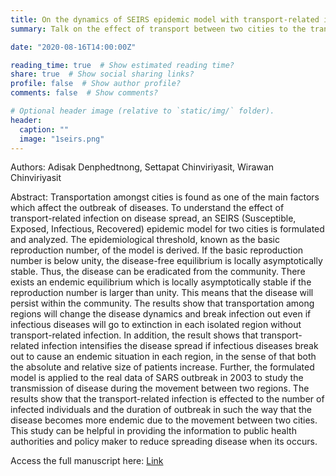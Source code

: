 ```yaml
---
title: On the dynamics of SEIRS epidemic model with transport-related infection
summary: Talk on the effect of transport between two cities to the transmission of infectious diseases as terminal requirement for my Math elective on mathematical methods in biology.

date: "2020-08-16T14:00:00Z"

reading_time: true  # Show estimated reading time?
share: true  # Show social sharing links?
profile: false  # Show author profile?
comments: false  # Show comments?

# Optional header image (relative to `static/img/` folder).
header:
  caption: ""
  image: "1seirs.png"
---
```

Authors: Adisak Denphedtnong, Settapat Chinviriyasit, Wirawan Chinviriyasit 

Abstract: Transportation amongst cities is found as one of the main factors which affect the outbreak of diseases. To
understand the effect of transport-related infection on disease spread, an SEIRS (Susceptible, Exposed,
Infectious, Recovered) epidemic model for two cities is formulated and analyzed. The epidemiological
threshold, known as the basic reproduction number, of the model is derived. If the basic reproduction
number is below unity, the disease-free equilibrium is locally asymptotically stable. Thus, the disease
can be eradicated from the community. There exists an endemic equilibrium which is locally asymptotically
stable if the reproduction number is larger than unity. This means that the disease will persist
within the community. The results show that transportation among regions will change the disease
dynamics and break infection out even if infectious diseases will go to extinction in each isolated region
without transport-related infection. In addition, the result shows that transport-related infection intensifies
the disease spread if infectious diseases break out to cause an endemic situation in each region, in
the sense of that both the absolute and relative size of patients increase. Further, the formulated model is
applied to the real data of SARS outbreak in 2003 to study the transmission of disease during the movement
between two regions. The results show that the transport-related infection is effected to the number
of infected individuals and the duration of outbreak in such the way that the disease becomes more
endemic due to the movement between two cities. This study can be helpful in providing the information
to public health authorities and policy maker to reduce spreading disease when its occurs.

Access the full manuscript here: [Link](https://www.sciencedirect.com/science/article/pii/S0025556413001648)
